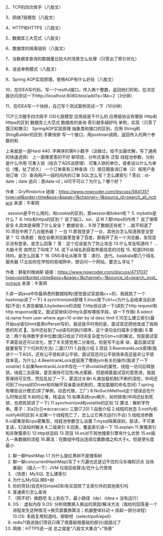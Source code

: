 2、TCP的四次挥手（八股文）

3、网络7层模型（八股文）

4、HTTP和HTTPS（八股文）

5、数据库三大范式（八股文）

6、数据库的隔离级别（八股文）

7、当数据库查询的数据量比较大的场景怎么处理（只答出了索引优化）

8、说说单例模式（八股文）

9、Spring AOP实现原理，使用AOP有什么好处（八股文）

10、在IDEA写代码，写一个restful接口，传入两个整数，返回他们的和，在浏览器访问测试一下http://localhost:8080/test/add?a=1&b=2（3分钟）

11、在IDEA写一个快排，自己写个测试案例测试一下（10分钟）

TCP三次握手四次挥手
OSI七层模型
应用层是干什么的
应用层协议有哪些
Http和Https的区别
数据库三大范式
数据库的查询
索引越多越好吗
单例，实现（只答了饿汉和懒汉）
SpringAOP实现原理
抽象类和接口的区别，应用
String和StingBuilder的区别
手撕快排
写一个接口，用postman调用，返回传入的两个参数的和


上来就是一道Hard 440. 字典序的第K小数字（没做过，给不出最优解，写了通用的快速选择）
上一面哪里答的不好
聊项目，分布式事务
泛型
线程池参数，分别是什么作用
可重入锁（结合了AQS谈原理）
可重入锁的单位，或者说以什么为单位（懵，扯了好久）
一个订单表有三种查询（1）按日期查询订单（2）按用户查询订单（3）查询用户一段时间内的订单 SQL怎么写？怎么建索引？答曰：id-date；date
追问：那date-id；id可不可以？为什么？哪个好？

作者：GryffindorIce
链接：https://www.nowcoder.com/discuss/584135?type=all&order=time&pos=&page=1&channel=-1&source_id=search_all_nctrack
来源：牛客网

. session是干什么用的，和cookie的区别，那session和token呢？
5. mybatis是什么？
6. http和https的区别？
说了端口、ssl、证书
7.那https的作用？
说了保障安全
8.具体是保障了什么安全？
数据安全...
9.除了数据还有呢？
...就不知道了
10.项目中用了几台服务器？
一台
11.那我登录了一台，其他台怎么知道我登没登录？
12.场景题：我在谷歌浏览器里登录了百度，那我开了另一个浏览器，发现显示没有登录，是怎么回事？
答：这个应该是为了防止攻击
13.什么攻击知道吗？
...大脑卡壳 突然忘了叫啥了
14. 说下从域名到获取界面信息的过程
15. 知道DNS劫持吗，是怎么回事？
16. DNS寻址从哪寻
答：递归、迭代。balabala那几个域名服务器
17.比如你在学校的局域网中，想访问一个网站，要怎么寻址？

作者：群星的维纳斯
链接：https://www.nowcoder.com/discuss/471703?type=post&order=time&pos=&page=1&channel=-1&source_id=search_post_nctrack
来源：牛客网

3.讲一讲java中你最熟悉的数据结构(感觉面试官是搞c++的，我就挑了一个hashmap讲了一下)
4.synchronized原理
5.linux按下ctrl+c为什么会结束当前进程(不会)
6.游览器输入bytedance的流程
7.http协议讲一下(讲到了http request和http response报文，面试官继续问http头部有哪些字段，讲一下作用)
8.select id,name from user where age>10 order by id desc limit 0,10怎么建立索引(最开始sql语句limit是用offerset写的，我说我平时用的是，面试官还把他改成了我熟悉的形式 🤣。当中还扯到了sql语句的执行顺序，这个语句会扫描多少数据)
9.算法：两个有序数字求中位数(我只给出了时间复杂度为O(m+n)的解法，但是面试官不满意说还可以优化，想了半天感觉用二分查找，但是写不出来 😅，最后面试官就要我写了个归并的方法)
二面(7.17)
1.自我介绍
2.项目
3.ReentrankLock原理(我讲个一下AQS，还有公平锁和非公平锁，面试官还问公平锁效率高还是非公平锁效率高，为什么)
4.ReentrankLock底层用了哪些jvm有关的操作(我讲了一下volatile)
5.如果ReentrankLock中存在一个非volatile的属性，线程一访问后释放锁，线程二去获取，是否保持可见性(有点蒙蔽，但是顺着面试官的意思讲，我就答保持可见性，然后乱扯了一下，蒙混过关😅)
6.类加载机制(不断的深挖，中间还问到了mysql的Driver如何破坏双亲委派机制的，类加载器的命名空间)
7.spring有哪些设计模式(讲了单例，动态代理，工厂)
8.NoSuchMethod这个错误会在什么时候出现
9.如何让堆，栈溢出
10.如果系统cpu飙升，如何排查(中间还扯到死锁，也把死锁讲了一下)
11.synchronized和volatile的区别
12.算法：解析字符串。栗子：3[a2[c]]=>accaccacc
三面(7.20)
1.自我介绍
2.线程的状态
3.notify和notifyAll的区别
4.如果一个线程死亡了，怎么让它再次运行(不会)
5.线程池参数
6.io密集型和cpu密集型，线程池参数怎么设置
7.mysql隔离级别，脏读，不可重复读，幻读如何解决
8.二级索引
9.回表，覆盖索引讲一下
10.explain
11.聚簇索引和非聚簇索引
12.http状态码
13.项目
14.es对于其他搜索引擎有什么优势
15.es插入一条数据的流程
16.算法：在数组中找出连续位置数值之和大于x，但是使长度最小
1. 聊一聊HashMap
1.1 为什么是红黑树不是搜索树
2. 聊一聊concurrentHashMap(背了十万遍也还是记不住的马冬梅知识点  当场暴毙)
（插入一下）JVM 垃圾回收算法/在什么代使用
3. （场景）MySQL 怎么建索引
4. 为什么MySQL用B+树
5. 你的项目(伯克利SimpleDB)有实现除了主索引外的其他索引吗
6. 普通索引怎么查询
7. （网不好）做题吧 左上到右下，最小路径（dp）（idea-> 没有运行）
8. OS： 虚拟内存
9.OS: 分析频繁换入换出的原因/解决方法（我给的回答是一个进程发生这种情况->换页面置换算法；机器整体抖动-> 挂起一部分进程）
10.OS: 多路复用知道吗，聊聊吧（select/poll/epoll）
11. redis?(我说我们项目只用了很基础很基础的部分)就跳过了
12. 网络：HTTPS说一说
总之就是“八股文大集合”+“场景”